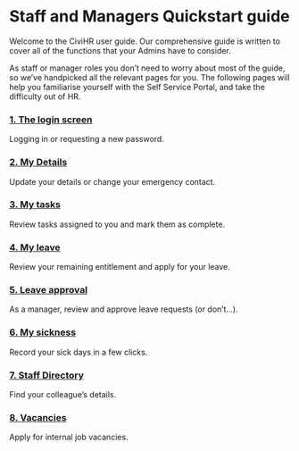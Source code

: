 Staff and Managers Quickstart guide
==========
Welcome to the CiviHR user guide. Our comprehensive guide is written to cover all of the functions that your Admins have to consider.

As staff or manager roles you don’t need to worry about most of the guide, so we’ve handpicked all the relevant pages for you. The following pages will help you familiarise yourself with the Self Service Portal, and take the difficulty out of HR.

### [1. The login screen](/self-service-portal/create-login-accounts-for-self-service-portal.md)
Logging in or requesting a new password.

### [2. My Details](/self-service-portal/my-details.md)
Update your details or change your emergency contact.

### [3. My tasks](/self-service-portal/my-tasks.md)
Review tasks assigned to you and mark them as complete.

### [4. My leave](/self-service-portal/my-leave.md)
Review your remaining entitlement and apply for your leave.  

### [5. Leave approval](/self-service-portal/manager-leave-approval.md)
As a manager, review and approve leave requests (or don’t…).

### [6. My sickness](/self-service-portal/my-sickness.md)
Record your sick days in a few clicks.

### [7. Staff Directory](/self-service-portal/staff-directory.md)
Find your colleague’s details.

### [8. Vacancies](/self-service-portal/vacancies.md)
Apply for internal job vacancies.
